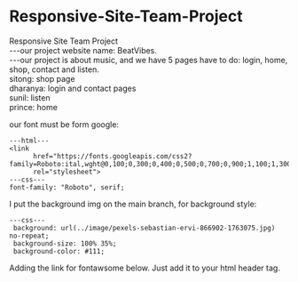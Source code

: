 # Responsive-Site-Team-Project
Responsive Site Team Project  
---our project website name: BeatVibes.  
---our project is about music, and we have 5 pages have to do: login, home, shop, contact and listen.  
  sitong: shop page  
  dharanya: login and contact pages  
  sunil: listen  
  prince: home   

  our font must be form google:  
  ```
  ---html---  
  <link
        href="https://fonts.googleapis.com/css2?family=Roboto:ital,wght@0,100;0,300;0,400;0,500;0,700;0,900;1,100;1,300;1,400;1,500;1,700;1,900&display=swap"
        rel="stylesheet">
  ---css---
  font-family: "Roboto", serif;
  ```

  I put the background img on the main branch, for background style:  
  ```
  ---css---  
   background: url(../image/pexels-sebastian-ervi-866902-1763075.jpg) no-repeat;
   background-size: 100% 35%;
   background-color: #111;
  ```

  Adding the link for fontawsome below. Just add it to your html header tag.

<link
      rel="stylesheet"
      href="https://cdnjs.cloudflare.com/ajax/libs/font-awesome/6.7.1/css/all.min.css"
    />
